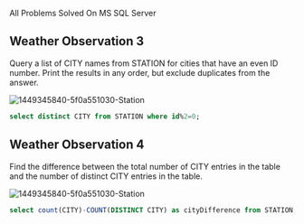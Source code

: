 All Problems Solved On MS SQL Server

## Weather Observation 3

Query a list of CITY names from STATION for cities that have an even ID number. Print the results in any order, but exclude duplicates from the answer.

![1449345840-5f0a551030-Station](https://user-images.githubusercontent.com/691355/157987090-3e60ea3f-e856-47c0-87e9-519392be024c.jpg)

```sql
select distinct CITY from STATION where id%2=0;
```

## Weather Observation 4

Find the difference between the total number of CITY entries in the table and the number of distinct CITY entries in the table.

![1449345840-5f0a551030-Station](https://user-images.githubusercontent.com/691355/157988149-257848f1-afb8-401f-9fa3-9d10c839861f.jpg)

```sql
select count(CITY)-COUNT(DISTINCT CITY) as cityDifference from STATION;
```
